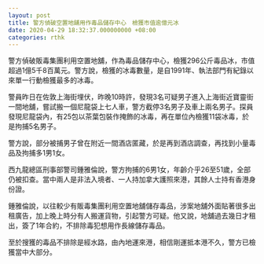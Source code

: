 ```yaml
---
layout: post
title: 警方偵破空置地舖用作毒品儲存中心　檢獲市值逾億元冰
date: 2020-04-29 18:32:37.000000000 +08:00
categories: rthk
---
```


警方偵破販毒集團利用空置地舖，作為毒品儲存中心，檢獲296公斤毒品冰，市值超過1億5千8百萬元。警方說，檢獲的冰毒數量，是自1991年、執法部門有紀錄以來單一行動檢獲最多的冰毒。

警員昨日在佐敦上海街埋伏，昨晚10時許，發現3名可疑男子進入上海街近寶靈街一間地舖，嘗試搬一個尼龍袋上七人車，警方截停3名男子及車上兩名男子。探員發現尼龍袋內，有25包以茶葉包裝作掩飾的冰毒，再在單位內檢獲11袋冰毒，於是拘捕5名男子。

警方說，部分被捕男子曾在附近一間酒店匿藏，於是再到酒店調查，再找到小量毒品及拘捕多1男1女。

西九龍總區刑事部警司鍾雅倫說，警方拘捕的6男1女，年齡介乎26至51歲，全部仍被扣查。當中兩人是非法入境者、一人持加拿大護照來港，其餘人士持有香港身份證。

鍾雅倫說，以往較少有販毒集團利用空置地舖儲存毒品，涉案地舖外面貼著很多出租廣告，加上晚上時分有人搬運貨物，引起警方可疑。他又說，地舖過去幾日才租出，簽了1年合約，不排除毒犯想用作長線儲存毒品。

至於搜獲的毒品不排除是經水路，由內地運來港，相信剛運抵本港不久，警方已檢獲當中大部分。
